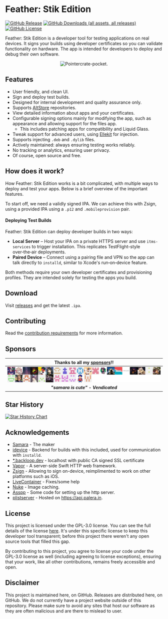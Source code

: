 # Feather: Stik Edition

[![GitHub Release](https://img.shields.io/github/v/release/khcrysalis/feather?include_prereleases)](https://github.com/khcrysalis/feather/releases)
[![GitHub Downloads (all assets, all releases)](https://img.shields.io/github/downloads/khcrysalis/feather/total)](https://github.com/khcrysalis/feather/releases)
[![GitHub License](https://img.shields.io/github/license/khcrysalis/feather?color=%23C96FAD)](https://github.com/khcrysalis/feather/blob/main/LICENSE)

Feather: Stik Edition is a developer tool for testing applications on real devices. It signs your builds using developer certificates so you can validate functionality on hardware. The app is intended for developers to deploy and debug their own software.

<p align="center"><picture><source media="(prefers-color-scheme: dark)" srcset="Images/Image-dark.png"><source media="(prefers-color-scheme: light)" srcset="Images/Image-light.png"><img alt="Pointercrate-pocket." src="Images/Image-light.png"></picture></p>

## Features
- User friendly, and clean UI.
- Sign and deploy test builds.
- Designed for internal development and quality assurance only.
- Supports [AltStore](https://faq.altstore.io/distribute-your-apps/make-a-source#apps) repositories.
- View detailed information about apps and your certificates.
- Configurable signing options mainly for modifying the app, such as appearance and allowing support for the files app.
  - This includes patching apps for compatibility and Liquid Glass.
- Tweak support for advanced users, using [Ellekit](https://github.com/tealbathingsuit/ellekit) for injection. 
- Supports injecting `.deb` and `.dylib` files.
- Actively maintained: always ensuring testing works reliably.
- No tracking or analytics, ensuring user privacy.
- Of course, open source and free.

## How does it work?

How Feather: Stik Edition works is a bit complicated, with multiple ways to deploy and test your apps. Below is a brief overview of the important features.

To start off, we need a validly signed IPA. We can achieve this with Zsign, using a provided IPA using a `.p12` and `.mobileprovision` pair.

#### Deploying Test Builds

Feather: Stik Edition can deploy developer builds in two ways:

- **Local Server** – Host your IPA on a private HTTPS server and use `itms-services` to trigger installation. This replicates TestFlight-style over‑the‑air deployments.
- **Paired Device** – Connect using a pairing file and VPN so the app can talk directly to `installd`, similar to Xcode's run‑on‑device feature.

Both methods require your own developer certificates and provisioning profiles. They are intended solely for testing the apps you build.

## Download

Visit [releases](https://github.com/khcrysalis/Feather/releases) and get the latest `.ipa`.

## Contributing

Read the [contribution requirements](./CONTRIBUTING.md) for more information.

## Sponsors

| Thanks to all my [sponsors](https://github.com/sponsors/khcrysalis)!! |
|:-:|
| <img src="https://raw.githubusercontent.com/khcrysalis/github-sponsor-graph/main/graph.png"> |
| _**"samara is cute" - Vendicated**_ |

## Star History

<a href="https://star-history.com/#khcrysalis/feather&Date">
 <picture>
   <source media="(prefers-color-scheme: dark)" srcset="https://api.star-history.com/svg?repos=khcrysalis/feather&type=Date&theme=dark" />
   <source media="(prefers-color-scheme: light)" srcset="https://api.star-history.com/svg?repos=khcrysalis/feather&type=Date" />
   <img alt="Star History Chart" src="https://api.star-history.com/svg?repos=khcrysalis/feather&type=Date" />
 </picture>
</a>

## Acknowledgements

- [Samara](https://github.com/khcrysalis) - The maker
- [idevice](https://github.com/jkcoxson/idevice) - Backend for builds with this included, used for communication with `installd`.
- [*.backloop.dev](https://backloop.dev/) - localhost with public CA signed SSL certificate
- [Vapor](https://github.com/vapor/vapor) - A server-side Swift HTTP web framework.
- [Zsign](https://github.com/zhlynn/zsign) - Allowing to sign on-device, reimplimented to work on other platforms such as iOS.
- [LiveContainer](https://github.com/LiveContainer/LiveContainer) - Fixes/some help
- [Nuke](https://github.com/kean/Nuke) - Image caching.
- [Asspp](https://github.com/Lakr233/Asspp) - Some code for setting up the http server.
- [plistserver](https://github.com/nekohaxx/plistserver) - Hosted on https://api.palera.in.

## License 

This project is licensed under the GPL-3.0 license. You can see the full details of the license [here](https://github.com/khcrysalis/Feather/blob/main/LICENSE). It's under this specific license to keep this developer tool transparent; before this project there weren't any open source tools that filled this gap.

By contributing to this project, you agree to license your code under the GPL-3.0 license as well (including agreeing to license exceptions), ensuring that your work, like all other contributions, remains freely accessible and open.

## Disclaimer

This project is maintained here, on GitHub. Releases are distributed here, on GitHub. We do not currently have a project website outside of this repository. Please make sure to avoid any sites that host our software as they are often malicious and are there to mislead to user.
